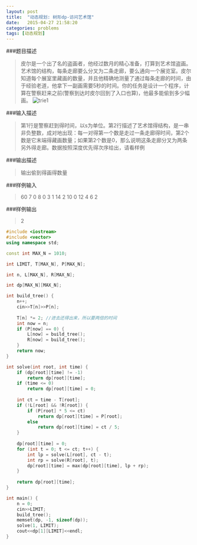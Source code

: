 ```yaml
---
layout: post
title:  "动态规划: 树形dp-访问艺术馆"
date:   2015-04-27 21:58:20
categories: problems
tags: [动态规划]
---
```


###题目描述

>皮尔是一个出了名的盗画者，他经过数月的精心准备，打算到艺术馆盗画。艺术馆的结构，每条走廊要么分叉为二条走廊，要么通向一个展览室。皮尔知道每个展室里藏画的数量，并且他精确地测量了通过每条走廊的时间，由于经验老道，他拿下一副画需要5秒的时间。你的任务是设计一个程序，计算在警察赶来之前(警察到达时皮尔回到了入口也算)，他最多能偷到多少幅画。
![trie1](/img/visit_gallary.jpg)

###输入描述
>第1行是警察赶到得时间，以s为单位。第2行描述了艺术馆得结构，是一串非负整数，成对地出现：每一对得第一个数是走过一条走廊得时间，第2个数是它末端得藏画数量；如果第2个数是0，那么说明这条走廊分叉为两条另外得走廊。数据按照深度优先得次序给出，请看样例

###输出描述
>输出偷到得画得数量

###样例输入
>60
>7 0 8 0 3 1 14 2 10 0 12 4 6 2

###样例输出
>2

``` cpp
#include <iostream>
#include <vector>
using namespace std;

const int MAX_N = 1010;

int LIMIT, T[MAX_N], P[MAX_N];

int n, L[MAX_N], R[MAX_N];

int dp[MAX_N][MAX_N];

int build_tree() {
    n++;
    cin>>T[n]>>P[n];
    
    T[n] *= 2; //进去还得出来，所以要两倍的时间
    int now = n;
    if (P[now] == 0) {
        L[now] = build_tree();
        R[now] = build_tree();
    }
    return now;
}

int solve(int root, int time) {
    if (dp[root][time] != -1)
        return dp[root][time];
    if (time <= 0)
        return dp[root][time] = 0;
    
    int ct = time - T[root];
    if (!L[root] && !R[root]) {
        if (P[root] * 5 <= ct)
            return dp[root][time] = P[root];
        else
            return dp[root][time] = ct / 5;
    }
    
    dp[root][time] = 0;
    for (int t = 0; t <= ct; t++) {
        int lp = solve(L[root], ct - t);
        int rp = solve(R[root], t);
        dp[root][time] = max(dp[root][time], lp + rp);
    }
    
    return dp[root][time];
}

int main() {
    n = 0;
    cin>>LIMIT;
    build_tree();
    memset(dp, -1, sizeof(dp));
    solve(1, LIMIT);
    cout<<dp[1][LIMIT]<<endl;
}
```